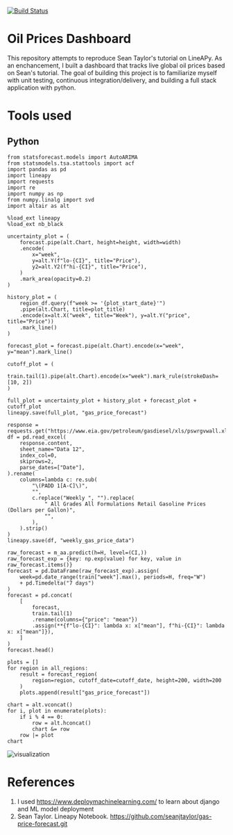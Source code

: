 [![Build Status](https://app.travis-ci.com/LNshuti/oil-price-dashboard.svg?branch=main)](https://app.travis-ci.com/LNshuti/oil-price-dashboard)

# Oil Prices Dashboard
This repository attempts to reproduce Sean Taylor's tutorial on LineAPy. As an enchancement, I built a dashboard that tracks live global oil prices based on Sean's tutorial. The goal of building this project is to familiarize myself with unit testing, continuous integration/delivery, and building a full stack application with python. 


# Tools used

## Python 


```{python}
from statsforecast.models import AutoARIMA
from statsmodels.tsa.stattools import acf 
import pandas as pd 
import lineapy
import requests 
import re 
import numpy as np
from numpy.linalg import svd
import altair as alt
```

```{python}
%load_ext lineapy 
%load_ext nb_black
```

```{r}
uncertainty_plot = (
    forecast.pipe(alt.Chart, height=height, width=width)
    .encode(
        x="week",
        y=alt.Y(f"lo-{CI}", title="Price"),
        y2=alt.Y2(f"hi-{CI}", title="Price"),
    )
    .mark_area(opacity=0.2)
)

history_plot = (
    region_df.query(f"week >= '{plot_start_date}'")
    .pipe(alt.Chart, title=plot_title)
    .encode(x=alt.X("week", title="Week"), y=alt.Y("price", title="Price"))
    .mark_line()
)

forecast_plot = forecast.pipe(alt.Chart).encode(x="week", y="mean").mark_line()

cutoff_plot = (
    train.tail(1).pipe(alt.Chart).encode(x="week").mark_rule(strokeDash=[10, 2])
)

full_plot = uncertainty_plot + history_plot + forecast_plot + cutoff_plot
lineapy.save(full_plot, "gas_price_forecast")

```

```{python}
response = requests.get("https://www.eia.gov/petroleum/gasdiesel/xls/pswrgvwall.xls")
df = pd.read_excel(
    response.content,
    sheet_name="Data 12",
    index_col=0,
    skiprows=2,
    parse_dates=["Date"],
).rename(
    columns=lambda c: re.sub(
        "\(PADD 1[A-C]\)",
        "",
        c.replace("Weekly ", "").replace(
            " All Grades All Formulations Retail Gasoline Prices  (Dollars per Gallon)",
            "",
        ),
    ).strip()
)
lineapy.save(df, "weekly_gas_price_data")
```

```{r}
raw_forecast = m_aa.predict(h=H, level=(CI,))
raw_forecast_exp = {key: np.exp(value) for key, value in raw_forecast.items()}
forecast = pd.DataFrame(raw_forecast_exp).assign(
    week=pd.date_range(train["week"].max(), periods=H, freq="W")
    + pd.Timedelta("7 days")
)
forecast = pd.concat(
    [
        forecast,
        train.tail(1)
        .rename(columns={"price": "mean"})
        .assign(**{f"lo-{CI}": lambda x: x["mean"], f"hi-{CI}": lambda x: x["mean"]}),
    ]
)
forecast.head()

```


```{r}
plots = []
for region in all_regions:
    result = forecast_region(
        region=region, cutoff_date=cutoff_date, height=200, width=200
    )
    plots.append(result["gas_price_forecast"])
```

```{r}
chart = alt.vconcat()
for i, plot in enumerate(plots):
    if i % 4 == 0:
        row = alt.hconcat()
        chart &= row
    row |= plot
chart
```
![visualization](https://user-images.githubusercontent.com/13305262/232337311-7086b21e-8929-4324-9818-c0bd792b8a62.png)



# References 
1. I used https://www.deploymachinelearning.com/ to learn about django and ML model deployment 
2. Sean Taylor. Lineapy Notebook. https://github.com/seanjtaylor/gas-price-forecast.git
